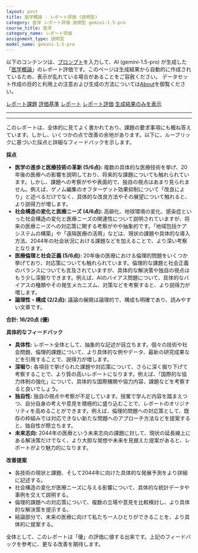 ```yaml
---
layout: post
title: 医学概論 - レポート評価 (説明型)
category: 医学 レポート評価 説明型 gemini-1.5-pro
course_title: 医学
category_name: レポート評価
assignment_type: 説明型
model_name: gemini-1.5-pro
---
```


以下のコンテンツは、[プロンプト](http://127.0.0.1:8000/generated/医学/gemini-1.5-pro/prompt_レポート評価-説明型.md)を入力して、AI (gemini-1.5-pro) が生成した「[医学概論](/contents/医学/)」のレポート評価です。このページは生成結果から自動的に作成されているため、表示が乱れている場合があることをご容赦ください。
データセット作成の目的と利用上の注意および生成の方法については[About](/About)を御覧ください。

[レポート課題](../レポート課題-説明型)
[評価基準](../評価基準-説明型)
[レポート](../レポート-説明型)
[レポート評価](../レポート評価-説明型)
[生成結果のみを表示](http://127.0.0.1:8000/generated/医学/gemini-1.5-pro/レポート評価-説明型.md)
  

***
***
  
このレポートは、全体的に見てよく書かれており、課題の要求事項にも概ね答えています。しかし、いくつかの点で改善の余地があります。以下に、ルーブリックに基づいた採点と詳細なフィードバックを示します。

**採点**

* **医学の進歩と医療技術の革新 (5/6点):** 複数の具体的な医療技術を挙げ、20年後の医療への影響を説明しており、将来的な課題についても触れられています。しかし、課題への考察がやや表面的で、独自の視点はあまり見られません。例えば、ゲノム編集のオフターゲット効果抑制について「改良により」と述べるだけでなく、具体的な改良方法やその展望について触れると、より説得力が増します。
* **社会構造の変化と医療ニーズ (4/6点):** 高齢化、地球環境の変化、感染症といった社会構造の変化と医療ニーズの関連性について説明されていますが、将来の医療ニーズへの対応策に関する考察がやや抽象的です。「地域包括ケアシステムの構築」や「遠隔医療の活用」などは、現状の課題や具体的な導入方法、2044年の社会状況における課題などを加えることで、より深い考察となります。
* **医療倫理と社会正義 (5/6点):** 20年後の医療における倫理的問題をいくつか挙げており、対応策についても触れられています。倫理的な課題と社会正義のバランスについても言及されていますが、具体的な解決策や独自の視点はもう少し深掘りできます。例えば、AIのバイアス問題について、具体的なバイアスの種類やその発生メカニズム、対策などを考察すると、より説得力が増します。
* **論理性・構成 (2/2点):** 議論の展開は論理的で、構成も明確であり、読みやすい文章です。

**合計: 16/20点 (優)**

**具体的なフィードバック**

* **具体性:** レポート全体として、抽象的な記述が目立ちます。個々の技術や社会問題、倫理的課題について、より具体的な例やデータ、最新の研究成果などを引用することで、説得力が増します。
* **深堀り:** 各項目で挙げられた課題や対応策について、さらに深く掘り下げて考察することで、より質の高いレポートになります。例えば、「国際的な協力体制の強化」について、具体的な国際機関や協力内容、課題などを考察すると良いでしょう。
* **独自性:** 独自の視点や考察が不足しています。授業で学んだ内容を踏まえつつ、自分自身の考えや意見を積極的に盛り込むことで、レポートのオリジナリティを高めることができます。例えば、倫理的問題への対応策として、既存の枠組みでは対応できない新たな問題へのアプローチ方法などを提案すると、独自性が際立ちます。
* **未来志向:** 2044年の医療という未来志向の課題に対して、現状の延長線上にある解決策だけでなく、より大胆な発想や未来を見据えた提案があると、レポートがより魅力的になります。

**改善提案**

* 各技術の現状と課題、そして2044年に向けた具体的な発展予測をより詳細に記述する。
* 社会構造の変化が医療ニーズに与える影響について、具体的な統計データや事例を交えて説明する。
* 倫理的課題への対応策について、複数の立場や意見を比較検討し、より具体的な解決策を提示する。
* 結論部分で、未来の医療に向けて私たち一人ひとりができることを、より具体的に提案する。


全体として、このレポートは「優」の評価に値する出来です。上記のフィードバックを参考に、更なる改善を期待します。
